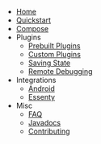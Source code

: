 * [Home](/)
* [Quickstart](quickstart.md)
* [Compose](compose.md)
* Plugins
    * [Prebuilt Plugins](plugins.md)
    * [Custom Plugins](custom_plugins.md)
    * [Saving State](savedstate.md)
    * [Remote Debugging](debugging.md)
* Integrations
    * [Android](android.md)
    * [Essenty](essenty.md)
* Misc
    * [FAQ](faq.md)
    * [Javadocs](https://opensource.respawn.pro/FlowMVI/javadocs/index.html)
    * [Contributing](CONTRIBUTING.md)
